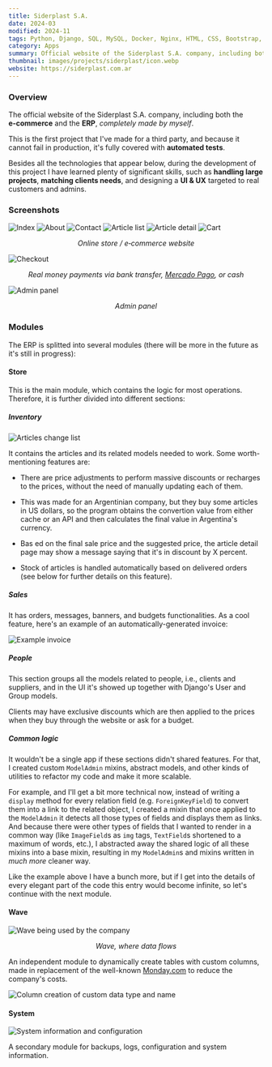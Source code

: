 ```yaml
---
title: Siderplast S.A.
date: 2024-03
modified: 2024-11
tags: Python, Django, SQL, MySQL, Docker, Nginx, HTML, CSS, Bootstrap, JavaScript, Linux, MercadoPago SDK, unittest, Coverage.py
category: Apps
summary: Official website of the Siderplast S.A. company, including both the e‑commerce and the ERP.
thumbnail: images/projects/siderplast/icon.webp
website: https://siderplast.com.ar
---
```


### Overview

The official website of the Siderplast S.A. company, including both the **e‑commerce** and the **ERP**, _completely made by myself_.

This is the first project that I've made for a third party, and because it cannot fail in production, it's fully covered with **automated tests**.

Besides all the technologies that appear below, during the development of this project I have learned plenty of significant skills, such as **handling large projects**, **matching clients needs**, and designing a **UI & UX** targeted to real customers and admins.

### Screenshots

![Index]({static}/images/projects/siderplast/index.png)
![About]({static}/images/projects/siderplast/about.png)
![Contact]({static}/images/projects/siderplast/contact.png)
![Article list]({static}/images/projects/siderplast/article-list.png)
![Article detail]({static}/images/projects/siderplast/article-detail.png)
![Cart]({static}/images/projects/siderplast/cart.png)

_<p align="center">Online store / e‑commerce website</p>_

![Checkout]({static}/images/projects/siderplast/checkout.png)

_<p align="center">Real money payments via bank transfer, [Mercado Pago](https://www.mercadopago.com.ar/), or cash</p>_

![Admin panel]({static}/images/projects/siderplast/admin-panel.png)

_<p align="center">Admin panel</p>_

### Modules

The ERP is splitted into several modules (there will be more in the future as it's still in progress):

#### Store

This is the main module, which contains the logic for most operations. Therefore, it is further divided into different sections:

##### Inventory

![Articles change list]({static}/images/projects/siderplast/article-changelist.png)

It contains the articles and its related models needed to work. Some worth-mentioning features are:

-   There are price adjustments to perform massive discounts or recharges to the prices, without the need of manually updating each of them.

-   This was made for an Argentinian company, but they buy some articles in US dollars, so the program obtains the convertion value from either cache or an API and then calculates the final value in Argentina's currency.

-   Bas ed on the final sale price and the suggested price, the article detail page may show a message saying that it's in discount by X percent.

-   Stock of articles is handled automatically based on delivered orders (see below for further details on this feature).

##### Sales

It has orders, messages, banners, and budgets functionalities. As a cool feature, here's an example of an automatically-generated invoice:

![Example invoice]({static}/images/projects/siderplast/invoice.jpg)

##### People

This section groups all the models related to people, i.e., clients and suppliers, and in the UI it's showed up together with Django's User and Group models.

Clients may have exclusive discounts which are then applied to the prices when they buy through the website or ask for a budget.

##### Common logic

It wouldn't be a single app if these sections didn't shared features. For that, I created custom `ModelAdmin` mixins, abstract models, and other kinds of utilities to refactor my code and make it more scalable.

For example, and I'll get a bit more technical now, instead of writing a `display` method for every relation field (e.g. `ForeignKeyField`) to convert them into a link to the related object, I created a mixin that once applied to the `ModelAdmin` it detects all those types of fields and displays them as links. And because there were other types of fields that I wanted to render in a common way (like `ImageField`s as `img` tags, `TextField`s shortened to a maximum of words, etc.), I abstracted away the shared logic of all these mixins into a base mixin, resulting in my `ModelAdmin`s and mixins written in _much more_ cleaner way.

Like the example above I have a bunch more, but if I get into the details of every elegant part of the code this entry would become infinite, so let's continue with the next module.

#### Wave

![Wave being used by the company]({static}/images/projects/siderplast/wave.png)

_<p align="center">Wave, where data flows</p>_

An independent module to dynamically create tables with custom columns, made in replacement of the well-known [Monday.com](https://monday.com) to reduce the company's costs.

![Column creation of custom data type and name]({static}/images/projects/siderplast/wave-columns.png)

#### System

![System information and configuration]({static}/images/projects/siderplast/config-info.png)

A secondary module for backups, logs, configuration and system information.
